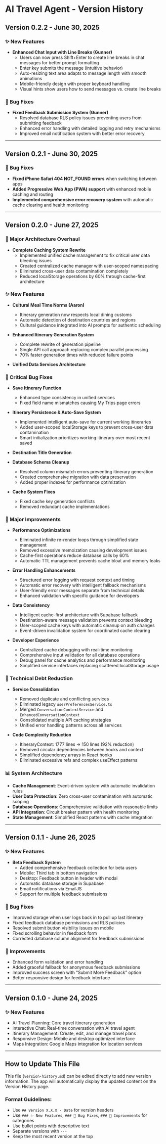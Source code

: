 # AI Travel Agent - Version History

## Version 0.2.2 - June 30, 2025
### ✨ New Features
- **Enhanced Chat Input with Line Breaks (Gunner)**
  - Users can now press Shift+Enter to create line breaks in chat messages for better prompt formatting
  - Enter key submits the message (intuitive behavior)
  - Auto-resizing text area adapts to message length with smooth animations
  - Mobile-friendly design with proper keyboard handling
  - Visual hints show users how to send messages vs. create line breaks

### 🐛 Bug Fixes
- **Fixed Feedback Submission System (Gunner)**
  - Resolved database RLS policy issues preventing users from submitting feedback
  - Enhanced error handling with detailed logging and retry mechanisms
  - Improved email notification system with better error recovery


---

## Version 0.2.1 - June 30, 2025
### 🐛 Bug Fixes
- **Fixed iPhone Safari 404 NOT_FOUND errors** when switching between apps
- **Added Progressive Web App (PWA) support** with enhanced mobile caching and routing
- **Implemented comprehensive error recovery system** with automatic cache clearing and health monitoring

---

## Version 0.2.0 - June 27, 2025
### 🎯 Major Architecture Overhaul
- **Complete Caching System Rewrite**
  - Implemented unified cache management to fix critical user data bleeding issues
  - Created centralized cache manager with user-scoped namespacing
  - Eliminated cross-user data contamination completely
  - Reduced localStorage operations by 60% through cache-first architecture

### ✨ New Features
- **Cultural Meal Time Norms (Aaron)**
  - Itinerary generation now respects local dining customs
  - Automatic detection of destination countries and regions
  - Cultural guidance integrated into AI prompts for authentic scheduling


- **Enhanced Itinerary Generation System**
  - Complete rewrite of generation pipeline
  - Single API call approach replacing complex parallel processing
  - 70% faster generation times with reduced failure points


- **Unified Data Services Architecture**


### 🐛 Critical Bug Fixes
- **Save Itinerary Function**
  - Enhanced type consistency in unified services
  - Fixed field name mismatches causing My Trips page errors

- **Itinerary Persistence & Auto-Save System**
  - Implemented intelligent auto-save for current working itineraries
  - Added user-scoped localStorage keys to prevent cross-user data contamination
  - Smart initialization prioritizes working itinerary over most recent saved

- **Destination Title Generation**

- **Database Schema Cleanup**
  - Resolved column mismatch errors preventing itinerary generation
  - Created comprehensive migration with data preservation
  - Added proper indexes for performance optimization


- **Cache System Fixes**
  - Fixed cache key generation conflicts
  - Removed redundant cache implementations

### 🔧 Major Improvements
- **Performance Optimizations**
  - Eliminated infinite re-render loops through simplified state management
  - Removed excessive memoization causing development issues
  - Cache-first operations reduce database calls by 60%
  - Automatic TTL management prevents cache bloat and memory leaks


- **Error Handling Enhancements**
  - Structured error logging with request context and timing
  - Automatic error recovery with intelligent fallback mechanisms
  - User-friendly error messages separate from technical details
  - Enhanced validation with specific guidance for developers


- **Data Consistency**
  - Intelligent cache-first architecture with Supabase fallback
  - Destination-aware message validation prevents context bleeding
  - User-scoped cache keys with automatic cleanup on auth changes
  - Event-driven invalidation system for coordinated cache clearing


- **Developer Experience**
  - Centralized cache debugging with real-time monitoring
  - Comprehensive input validation for all database operations
  - Debug panel for cache analytics and performance monitoring
  - Simplified service interfaces replacing scattered localStorage usage


### 🔧 Technical Debt Reduction
- **Service Consolidation**
  - Removed duplicate and conflicting services
  - Eliminated legacy `userPreferencesService.ts`
  - Merged `ConversationContextService` and `EnhancedConversationContext`
  - Consolidated multiple API caching strategies
  - Unified error handling patterns across all services


- **Code Complexity Reduction**
  - ItineraryContext: 1777 lines → 150 lines (92% reduction)
  - Removed circular dependencies between hooks and context
  - Simplified dependency arrays in React hooks
  - Eliminated excessive refs and complex useEffect patterns


### 📊 System Architecture
- **Cache Management**: Event-driven system with automatic invalidation rules
- **User Data Protection**: Zero cross-user contamination with automatic scoping
- **Database Operations**: Comprehensive validation with reasonable limits
- **API Integration**: Circuit breaker pattern with health monitoring
- **State Management**: Simplified React patterns with cache integration

---

## Version 0.1.1 - June 26, 2025
### ✨ New Features
- **Beta Feedback System**
  - Added comprehensive feedback collection for beta users
  - Mobile: Third tab in bottom navigation
  - Desktop: Feedback button in header with modal
  - Automatic database storage in Supabase
  - Email notifications via EmailJS
  - Support for multiple feedback submissions

### 🐛 Bug Fixes
- Improved storage when user logs back in to pull up last itinerary
- Fixed feedback database permissions and RLS policies
- Resolved submit button visibility issues on mobile
- Fixed scrolling behavior in feedback form
- Corrected database column alignment for feedback submissions

### 🔧 Improvements
- Enhanced form validation and error handling
- Added graceful fallback for anonymous feedback submissions
- Improved success screen with "Submit More Feedback" option
- Better responsive design for feedback interface

---

## Version 0.1.0 - June 24, 2025
### ✨ New Features
- AI Travel Planning: Core travel itinerary generation
- Interactive Chat: Real-time conversation with AI travel agent
- Itinerary Management: Create, edit, and manage travel plans
- Responsive Design: Mobile and desktop optimized interface
- Maps Integration: Google Maps integration for location services

---

## How to Update This File

This file (`version-history.md`) can be edited directly to add new version information. The app will automatically display the updated content on the Version History page.

### Format Guidelines:
- Use `## Version X.X.X - Date` for version headers
- Use `### ✨ New Features`, `### 🐛 Bug Fixes`, `### 🔧 Improvements` for categories
- Use bullet points with descriptive text
- Separate versions with `---`
- Keep the most recent version at the top 